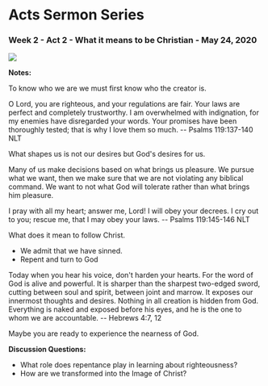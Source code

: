 # Acts Sermon Series


### Week 2 - Act 2 - What it means to be Christian - May 24, 2020

<a href="https://subsplash.com/+pnr4/lb/mi/+qc3p3hv?branding=true&amp;embed=true">
    <img class="kit-image__image" 
        src="https://images.subsplash.com/image.jpg?id=2400a01c-e064-40ef-9b1c-92ace3c8d129&amp;w=400&amp;h=225" 
        style="opacity: 1;">
</a>


**Notes:**

To know who we are we must first know who the creator is.

O Lord, you are righteous, and your regulations are fair.  Your laws are 
perfect and completely trustworthy. I am overwhelmed with indignation, 
for my enemies have disregarded your words. Your promises have been 
thoroughly tested; that is why I love them so much. -- Psalms 119:137-140 NLT
    
What shapes us is not our desires but God's desires for us.

Many of us make decisions based on what brings us pleasure. We pursue what we
want, then we make sure that we are not violating any biblical command. We
want to not what God will tolerate rather than what brings him pleasure.

I pray with all my heart; answer me, Lord! I will obey your decrees. 
I cry out to you; rescue me, that I may obey your laws. -- Psalms 119:145-146 NLT

What does it mean to follow Christ.

* We admit that we have sinned.
* Repent and turn to God

Today when you hear his voice,  don't harden your hearts.
For the word of God is alive and powerful. It is sharper than the sharpest 
two-edged sword, cutting between soul and spirit, between joint and marrow. 
It exposes our innermost thoughts and desires. Nothing in all creation is 
hidden from God. Everything is naked and exposed before his eyes, and he 
is the one to whom we are accountable.
-- Hebrews 4:7, 12

Maybe you are ready to experience the nearness of God.

**Discussion Questions:**

* What role does repentance play in learning about righteousness?
* How are we transformed into the Image of Christ?
